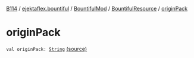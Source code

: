 [B114](../../../index.md) / [ejektaflex.bountiful](../../index.md) / [BountifulMod](../index.md) / [BountifulResource](index.md) / [originPack](./origin-pack.md)

# originPack

`val originPack: `[`String`](https://kotlinlang.org/api/latest/jvm/stdlib/kotlin/-string/index.html) [(source)](https://github.com/ejektaflex/Bountiful/tree/develop/src/main/kotlin/ejektaflex/bountiful/BountifulMod.kt#L75)